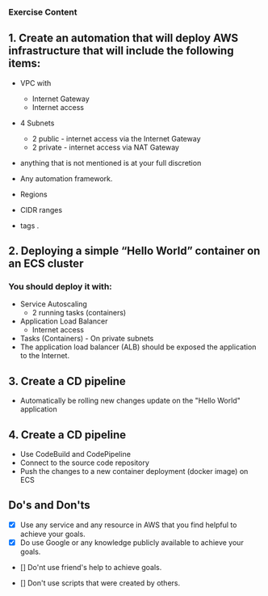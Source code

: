 ### Exercise Content



## 1. Create an automation that will deploy AWS infrastructure that will include the following items: 

* VPC with 
  * Internet Gateway 
  * Internet access

* 4 Subnets
  * 2 public - internet access via the Internet Gateway
  * 2 private - internet access via NAT Gateway

* anything that is not mentioned is at your full discretion
* Any automation framework.
* Regions
* CIDR ranges
* tags .



 ## 2. Deploying a simple “Hello World” container on an ECS cluster

### You should deploy it with: 

* Service Autoscaling 
  * 2 running tasks (containers)
* Application Load Balancer
  * Internet access
* Tasks (Containers) - On private subnets 
* The application load balancer (ALB) should be exposed the application to the Internet.



## 3. Create a CD pipeline

* Automatically be rolling new changes update on the "Hello World" application



## 4. Create a CD pipeline

* Use CodeBuild and CodePipeline 
* Connect to the source code repository 
* Push the changes to a new container deployment (docker image) on ECS


## Do's and Don'ts

- [x] Use any service and any resource in AWS that you find helpful to achieve your goals.
- [x] Do use Google or any knowledge publicly available to achieve your goals.

- [] Do'nt use friend's help to achieve goals.

- [] Don't use scripts that were created by others.